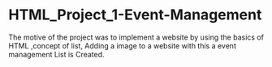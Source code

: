 # HTML_Project_1-Event-Management
The motive of the project was to implement a website by using the basics of HTML ,concept of list, Adding a image to a website with this a event management List is Created.
